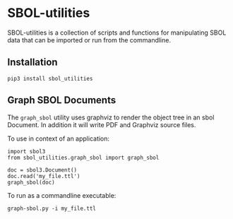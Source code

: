 # SBOL-utilities
SBOL-utilities is a collection of scripts and functions for manipulating SBOL data that can be imported or run from the commandline.

## Installation

```
pip3 install sbol_utilities
```

## Graph SBOL Documents

The `graph_sbol` utility uses graphviz to render the object tree in an sbol Document. In addition it will write PDF and Graphviz source files.

To use in context of an application:
```
import sbol3
from sbol_utilities.graph_sbol import graph_sbol

doc = sbol3.Document()
doc.read('my_file.ttl')
graph_sbol(doc)
```

To run as a commandline executable:
```
graph-sbol.py -i my_file.ttl
```

